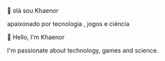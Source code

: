👋 olá sou Khaenor

apaixonado por tecnologia , jogos e ciéncia  


👋 Hello, I'm Khaenor

I'm passionate about technology, games and science.

<!---
Khaenor/Khaenor is a ✨ special ✨ repository because its `README.md` (this file) appears on your GitHub profile.
You can click the Preview link to take a look at your changes.
--->

